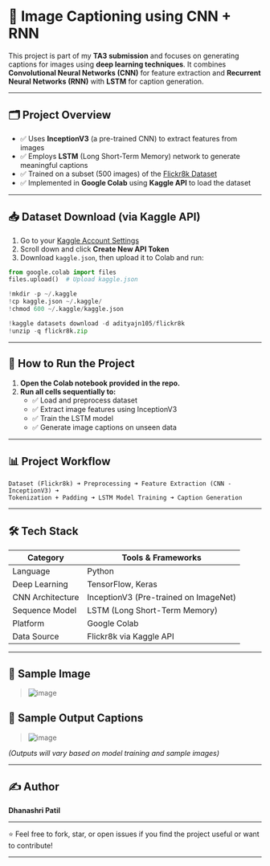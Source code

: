 # 🧠 Image Captioning using CNN + RNN

This project is part of my **TA3 submission** and focuses on generating captions for images using **deep learning techniques**. It combines **Convolutional Neural Networks (CNN)** for feature extraction and **Recurrent Neural Networks (RNN)** with **LSTM** for caption generation.

---

## 🗂️ Project Overview

- ✅ Uses **InceptionV3** (a pre-trained CNN) to extract features from images  
- ✅ Employs **LSTM** (Long Short-Term Memory) network to generate meaningful captions  
- ✅ Trained on a subset (500 images) of the [Flickr8k Dataset](https://www.kaggle.com/datasets/adityajn105/flickr8k)  
- ✅ Implemented in **Google Colab** using **Kaggle API** to load the dataset  

---

## 📥 Dataset Download (via Kaggle API)

1. Go to your [Kaggle Account Settings](https://www.kaggle.com/account)  
2. Scroll down and click **Create New API Token**  
3. Download `kaggle.json`, then upload it to Colab and run:

```python
from google.colab import files
files.upload()  # Upload kaggle.json

!mkdir -p ~/.kaggle
!cp kaggle.json ~/.kaggle/
!chmod 600 ~/.kaggle/kaggle.json

!kaggle datasets download -d adityajn105/flickr8k
!unzip -q flickr8k.zip
```

---

## 🚀 How to Run the Project

1. **Open the Colab notebook provided in the repo.**
2. **Run all cells sequentially to:**
   - ✅ Load and preprocess dataset
   - ✅ Extract image features using InceptionV3
   - ✅ Train the LSTM model
   - ✅ Generate image captions on unseen data

---

## 📊 Project Workflow

```
Dataset (Flickr8k) ➜ Preprocessing ➜ Feature Extraction (CNN - InceptionV3) ➜
Tokenization + Padding ➜ LSTM Model Training ➜ Caption Generation
```

---

## 🛠️ Tech Stack

| Category         | Tools & Frameworks                  |
|------------------|------------------------------------|
| Language         | Python                             |
| Deep Learning    | TensorFlow, Keras                  |
| CNN Architecture | InceptionV3 (Pre-trained on ImageNet) |
| Sequence Model   | LSTM (Long Short-Term Memory)      |
| Platform         | Google Colab                       |
| Data Source      | Flickr8k via Kaggle API            |

---

## 📸 Sample Image 

> ![image](https://github.com/user-attachments/assets/2b784090-8d77-4e13-bc27-77b7ec0bda4c)

## 📸 Sample Output Captions
> ![image](https://github.com/user-attachments/assets/37d329d9-4387-4253-bc39-e1d140d2f2e6)


*(Outputs will vary based on model training and sample images)*

---

## ✍️ Author

**Dhanashri Patil**  

---

⭐ Feel free to fork, star, or open issues if you find the project useful or want to contribute!

---

